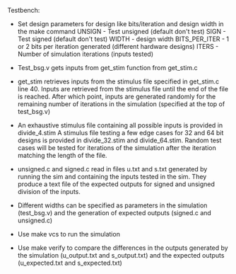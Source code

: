 Testbench:

- Set design parameters for design like bits/iteration and design width in the make command
UNSIGN - Test unsigned (default don't test)
SIGN - Test signed (default don't test)
WIDTH - design width
BITS_PER_ITER - 1 or 2 bits per iteration generated (different hardware designs)
ITERS - Number of simulation iterations (inputs tested)

- Test_bsg.v gets inputs from get_stim function from get_stim.c

- get_stim retrieves inputs from the stimulus file specified in get_stim.c line 40.
Inputs are retrieved from the stimulus file until the end of the file is reached.
After which point, inputs are generated randomly for the remaining number of iterations
in the simulation (specified at the top of test_bsg.v)

- An exhaustive stimulus file containing all possible inputs is provided in divide_4.stim
A stimulus file testing a few edge cases for 32 and 64 bit designs is provided in
divide_32.stim and divide_64.stim. Random test cases will be tested for iterations of
the simulation after the iteration matching the length of the file.

- unsigned.c and signed.c read in files u.txt and s.txt generated by running the sim
and containing the inputs tested in the sim. They produce a text file of the expected
outputs for signed and unsigned division of the inputs.

- Different widths can be specified as parameters in the simulation (test_bsg.v) and
the generation of expected outputs (signed.c and unsigned.c)

- Use make vcs to run the simulation

- Use make verify to compare the differences in the outputs generated by the simulation
(u_output.txt and s_output.txt) and the expected outputs (u_expected.txt and
s_expected.txt)
